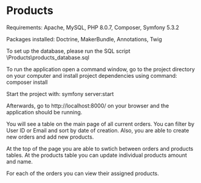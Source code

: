 # Products
 
Requirements:
Apache, 
MySQL, 
PHP 8.0.7, 
Composer, 
Symfony 5.3.2

Packages installed:
Doctrine, 
MakerBundle, 
Annotations, 
Twig

To set up the database, please run the SQL script \Products\products_database.sql

To run the application open a command window, go to the project directory on your computer and install project dependencies using command: composer install

Start the project with: symfony server:start

Afterwards, go to http://localhost:8000/ on your browser and the application should be running.

You will see a table on the main page of all current orders. You can filter by User ID or Email and sort by date of creation. Also, you are able to create new orders and add new products.

At the top of the page you are able to swtich between orders and products tables. At the products table you can update individual products amount and name.

For each of the orders you can view their assigned products.